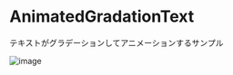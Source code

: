 # AnimatedGradationText

テキストがグラデーションしてアニメーションするサンプル

![image](https://raw.github.com/wiki/TomohikoSato/AnimatedGradationText/images/animated_gradation_text.gif)
